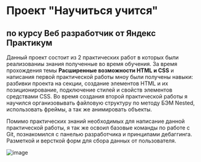 # Проект "Научиться учится"
## по курсу Веб разработчик от Яндекс Практикум

Данный проект состоит из 2 практических работ в которых были реализованиы знания полученные во время обучения. За время прохождения темы **Расширенные возможности HTML и CSS** и написания первой практической работы мноу были получены навыки: разбивки проекта на секции, создание элементов HTML и их позиционирование, подключение стилей и свойств элементов средствами CSS. Во время создания второй практической работы я научился организовывать файловую структуру по методу БЭМ Nested, использовать фреймы, а так же анимировать объекты.

Помимо практических знаний необходимых для написание данной практической работы, я так же освоил базовые команды по работе с Git, познакомился с панелью разработчика и принципами дебаггинга. Разметкой и версткой форм для сбора данных от пользователя.

![image](https://github.com/Vova-iz-Tambova/how-to-learn/assets/121602490/fc5ca063-3324-4d5c-94d7-89d711341356)
